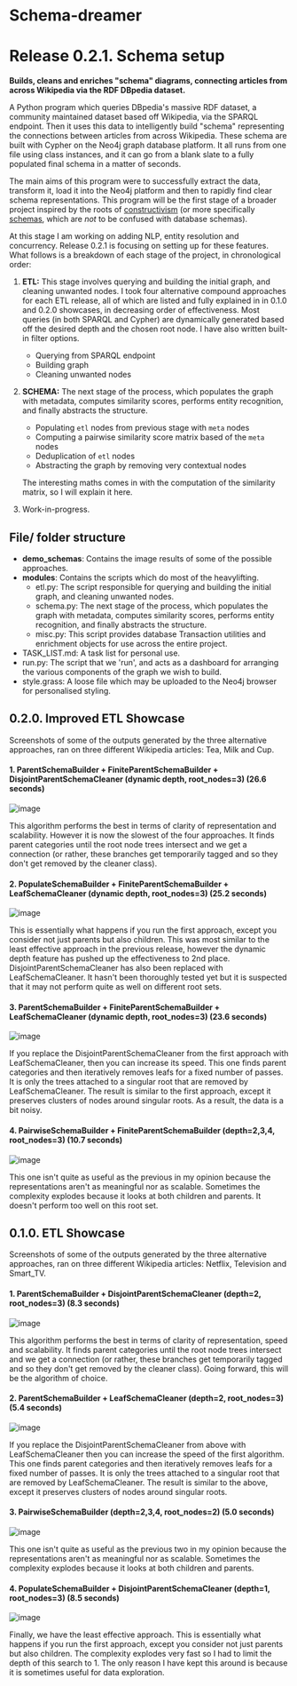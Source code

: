 # **Schema-dreamer**
# Release 0.2.1. Schema setup
**Builds, cleans and enriches "schema" diagrams, connecting articles from across Wikipedia via the RDF DBpedia dataset.**

A Python program which queries DBpedia's massive RDF dataset, a community maintained dataset based off Wikipedia, via the SPARQL endpoint. Then it uses this data to intelligently build "schema" representing the connections between articles from across Wikipedia. These schema are built with Cypher on the Neo4j graph database platform. It all runs from one file using class instances, and it can go from a blank slate to a fully populated final schema in a matter of seconds.

The main aims of this program were to successfully extract the data, transform it, load it into the Neo4j platform and then to rapidly find clear schema representations. This program will be the first stage of a broader project inspired by the roots of [constructivism](https://en.wikipedia.org/wiki/Constructivism_(philosophy_of_education)) (or more specifically [schemas](https://en.wikipedia.org/wiki/Schema_(psychology)), which are *not* to be confused with database schemas).

At this stage I am working on adding NLP, entity resolution and concurrency. Release 0.2.1 is focusing on setting up for these features. What follows is a breakdown of each stage of the project, in chronological order:

1. **ETL:** This stage involves querying and building the initial graph, and cleaning unwanted nodes. I took four alternative compound approaches for each ETL release, all of which are listed and fully explained in in 0.1.0 and 0.2.0 showcases, in decreasing order of effectiveness. Most queries (in both SPARQL and Cypher) are dynamically generated based off the desired depth and the chosen root node. I have also written built-in filter options.
	- Querying from SPARQL endpoint
	- Building graph
	- Cleaning unwanted nodes

2. **SCHEMA:** The next stage of the process, which populates the graph with metadata, computes similarity scores, performs entity recognition, and finally abstracts the structure.

	- Populating `etl` nodes from previous stage with `meta` nodes
	- Computing a pairwise similarity score matrix based of the `meta` nodes
	- Deduplication of `etl` nodes
	- Abstracting the graph by removing very contextual nodes

   The interesting maths comes in with the computation of the similarity matrix, so I will explain it here.

3. Work-in-progress.

## File/ folder structure
- **demo_schemas**: Contains the image results of some of the possible approaches.
- **modules**: Contains the scripts which do most of the heavylifting.
    - etl.py: The script responsible for querying and building the initial graph, and cleaning unwanted nodes.
    - schema.py: The next stage of the process, which populates the graph with metadata, computes similarity scores, performs entity recognition, and finally abstracts the structure.
    - misc.py: This script provides database Transaction utilities and enrichment objects for use across the entire project.
- TASK_LIST.md: A task list for personal use.
- run.py: The script that we 'run', and acts as a dashboard for arranging the various components of the graph we wish to build.
- style.grass: A loose file which may be uploaded to the Neo4j browser for personalised styling.

## 0.2.0. Improved ETL Showcase
Screenshots of some of the outputs generated by the three alternative approaches, ran on three different Wikipedia articles: Tea, Milk and Cup.
#### 1. ParentSchemaBuilder + FiniteParentSchemaBuilder + DisjointParentSchemaCleaner (dynamic depth, root_nodes=3) (26.6 seconds)
![image](https://github.com/tgregory98/Schema-dreamer/blob/master/demo_schemas/ParentSchemaBuilder%20%2B%20FiniteParentSchemaBuilder%20%2B%20DisjointParentSchemaCleaner%20(dynamic%20depth%2C%20root_nodes%3D3)%20(26.6%20seconds).png)

This algorithm performs the best in terms of clarity of representation and scalability. However it is now the slowest of the four approaches. It finds parent categories until the root node trees intersect and we get a connection (or rather, these branches get temporarily tagged and so they don't get removed by the cleaner class).

#### 2. PopulateSchemaBuilder + FiniteParentSchemaBuilder + LeafSchemaCleaner (dynamic depth, root_nodes=3) (25.2 seconds)
![image](https://github.com/tgregory98/Schema-dreamer/blob/master/demo_schemas/PopulateSchemaBuilder%20%2B%20FiniteParentSchemaBuilder%20%2B%20LeafSchemaCleaner%20(dynamic%20depth%2C%20root_nodes%3D3)%20(25.2%20seconds).png)

This is essentially what happens if you run the first approach, except you consider not just parents but also children. This was most similar to the least effective approach in the previous release, however the dynamic depth feature has pushed up the effectiveness to 2nd place. DisjointParentSchemaCleaner has also been replaced with LeafSchemaCleaner. It hasn't been thoroughly tested yet but it is suspected that it may not perform quite as well on different root sets.

#### 3. ParentSchemaBuilder + FiniteParentSchemaBuilder + LeafSchemaCleaner (dynamic depth, root_nodes=3) (23.6 seconds)
![image](https://github.com/tgregory98/Schema-dreamer/blob/master/demo_schemas/ParentSchemaBuilder%20%2B%20FiniteParentSchemaBuilder%20%2B%20LeafSchemaCleaner%20(dynamic%20depth%2C%20root_nodes%3D3)%20(23.6%20seconds).png)

If you replace the DisjointParentSchemaCleaner from the first approach with LeafSchemaCleaner, then you can increase its speed. This one finds parent categories and then iteratively removes leafs for a fixed number of passes. It is only the trees attached to a singular root that are removed by LeafSchemaCleaner. The result is similar to the first approach, except it preserves clusters of nodes around singular roots. As a result, the data is a bit noisy.

#### 4. PairwiseSchemaBuilder + FiniteParentSchemaBuilder (depth=2,3,4, root_nodes=3) (10.7 seconds)
![image](https://github.com/tgregory98/Schema-dreamer/blob/master/demo_schemas/PairwiseSchemaBuilder%20%2B%20FiniteParentSchemaBuilder%20(depth%3D2%2C3%2C4%2C%20root_nodes%3D3)%20(10.7%20seconds).png)

This one isn't quite as useful as the previous in my opinion because the representations aren't as meaningful nor as scalable. Sometimes the complexity explodes because it looks at both children and parents. It doesn't perform too well on this root set.

## 0.1.0. ETL Showcase
Screenshots of some of the outputs generated by the three alternative approaches, ran on three different Wikipedia articles: Netflix, Television and Smart_TV.
#### 1. ParentSchemaBuilder + DisjointParentSchemaCleaner (depth=2, root_nodes=3) (8.3 seconds)
![image](https://github.com/tgregory98/Schema-structure/blob/master/demo_schemas/ParentSchemaBuilder%20%2B%20DisjointParentSchemaCleaner%20(depth%3D2%2C%20root_nodes%3D3)%20(8.3%20seconds).png)

This algorithm performs the best in terms of clarity of representation, speed and scalability. It finds parent categories until the root node trees intersect and we get a connection (or rather, these branches get temporarily tagged and so they don't get removed by the cleaner class). Going forward, this will be the algorithm of choice.

#### 2. ParentSchemaBuilder + LeafSchemaCleaner (depth=2, root_nodes=3) (5.4 seconds)
![image](https://github.com/tgregory98/Schema-structure/blob/master/demo_schemas/ParentSchemaBuilder%20%2B%20LeafSchemaCleaner%20(depth%3D2%2C%20root_nodes%3D3)%20(5.4%20seconds).png)

If you replace the DisjointParentSchemaCleaner from above with LeafSchemaCleaner then you can increase the speed of the first algorithm. This one finds parent categories and then iteratively removes leafs for a fixed number of passes. It is only the trees attached to a singular root that are removed by LeafSchemaCleaner. The result is similar to the above, except it preserves clusters of nodes around singular roots.

#### 3. PairwiseSchemaBuilder (depth=2,3,4, root_nodes=2) (5.0 seconds)
![image](https://github.com/tgregory98/Schema-structure/blob/master/demo_schemas/PairwiseSchemaBuilder%20(depth%3D2%2C3%2C4%2C%20root_nodes%3D2)%20(5.0%20seconds).png)

This one isn't quite as useful as the previous two in my opinion because the representations aren't as meaningful nor as scalable. Sometimes the complexity explodes because it looks at both children and parents.

#### 4. PopulateSchemaBuilder + DisjointParentSchemaCleaner (depth=1, root_nodes=3) (8.5 seconds)
![image](https://github.com/tgregory98/Schema-structure/blob/master/demo_schemas/PopulateSchemaBuilder%20%2B%20DisjointParentSchemaCleaner%20(depth%3D1%2C%20root_nodes%3D3)%20(8.5%20seconds).png)

Finally, we have the least effective approach. This is essentially what happens if you run the first approach, except you consider not just parents but also children. The complexity explodes very fast so I had to limit the depth of this search to 1. The only reason I have kept this around is because it is sometimes useful for data exploration.

